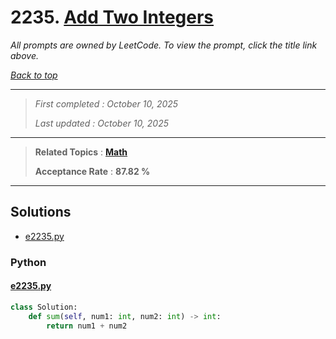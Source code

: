 # 2235. [Add Two Integers](<https://leetcode.com/problems/add-two-integers>)

*All prompts are owned by LeetCode. To view the prompt, click the title link above.*

*[Back to top](<../README.md>)*

------

> *First completed : October 10, 2025*
>
> *Last updated : October 10, 2025*

------

> **Related Topics** : **[Math](<by_topic/Math.md>)**
>
> **Acceptance Rate** : **87.82 %**

------

## Solutions

- [e2235.py](<../my-submissions/e2235.py>)
### Python
#### [e2235.py](<../my-submissions/e2235.py>)
```Python
class Solution:
    def sum(self, num1: int, num2: int) -> int:
        return num1 + num2
```

